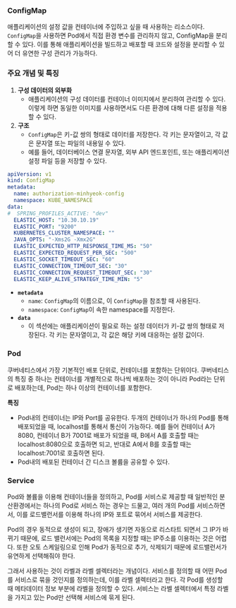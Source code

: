 ### ConfigMap
애플리케이션의 설정 값을 컨테이너에 주입하고 싶을 때 사용하는 리소스이다. `ConfigMap`을 사용하면 Pod에서 직접 환경 변수를 관리하지 않고, ConfigMap을 분리할 수 있다. 이를 통해 애플리케이션을 빌드하고 배포할 때 코드와 설정을 분리할 수 있어 더 유연한 구성 관리가 가능하다.

### 주요 개념 및 특징

1. **구성 데이터의 외부화**
    - 애플리케이션의 구성 데이터를 컨테이너 이미지에서 분리하여 관리할 수 있다. 이렇게 하면 동일한 이미지를 사용하면서도 다른 환경에 대해 다른 설정을 적용할 수 있다.
2. **구조**
    - `ConfigMap`은 키-값 쌍의 형태로 데이터를 저장한다. 각 키는 문자열이고, 각 값은 문자열 또는 파일의 내용일 수 있다.
    - 예를 들어, 데이터베이스 연결 문자열, 외부 API 엔드포인트, 또는 애플리케이션 설정 파일 등을 저장할 수 있다.

```yml
apiVersion: v1
kind: ConfigMap
metadata:
  name: authorization-minhyeok-config
  namespace: KUBE_NAMESPACE
data:
#  SPRING_PROFILES_ACTIVE: "dev"
  ELASTIC_HOST: "10.30.10.19"
  ELASTIC_PORT: "9200"
  KUBERNETES_CLUSTER_NAMESPACE: ""
  JAVA_OPTS: "-Xms2G -Xmx2G"
  ELASTIC_EXPECTED_HTTP_RESPONSE_TIME_MS: "50"
  ELASTIC_EXPECTED_REQUEST_PER_SEC: "500"
  ELASTIC_SOCKET_TIMEOUT_SEC: "60"
  ELASTIC_CONNECTION_TIMEOUT_SEC: "30"
  ELASTIC_CONNECTION_REQUEST_TIMEOUT_SEC: "30"
  ELASTIC_KEEP_ALIVE_STRATEGY_TIME_MIN: "5"
```

- **`metadata`**
    - `name`: `ConfigMap`의 이름으로, 이 `ConfigMap`을 참조할 때 사용된다.
    - `namespace`: `ConfigMap`이 속한 namespace를 지정한다.
- **`data`**
    - 이 섹션에는 애플리케이션이 필요로 하는 설정 데이터가 키-값 쌍의 형태로 저장된다. 각 키는 문자열이고, 각 값은 해당 키에 대응하는 설정 값이다.

### Pod

쿠버네티스에서 가장 기본적인 배포 단위로, 컨테이너를 포함하는 단위이다. 쿠버네티스의 특징 중 하나는 컨테이너를 개별적으로 하나씩 배포하는 것이 아니라 Pod라는 단위로 배포하는데, Pod는 하나 이상의 컨테이너를 포함한다.

**특징**

- Pod내의 컨테이너는 IP와 Port를 공유한다. 두개의 컨테이너가 하나의 Pod를 통해 배포되었을 때, localhost를 통해서 통신이 가능하다. 예를 들어 컨테이너 A가 8080, 컨테이너 B가 7001로 배포가 되었을 때, B에서 A를 호출할 때는 localhost:8080으로 호출하면 되고, 반대로 A에서 B를 호출할 때는 localhost:7001로 호출하면 된다.
- Pod내의 배포된 컨테이너 간 디스크 볼륨을 공유할 수 있다.

### Service

Pod와 볼륨을 이용해 컨테이너들을 정의하고, Pod를 서비스로 제공할 때 일반적인 분산환경에서는 하나의 Pod로 서비스 하는 경우는 드물고, 여러 개의 Pod를 서비스하면서, 이를 로드밸런서를 이용해 하나의 IP와 포트로 묶어서 서비스를 제공한다.

Pod의 경우 동적으로 생성이 되고, 장애가 생기면 자동으로 리스타트 되면서 그 IP가 바뀌기 때문에, 로드 밸런서에는 Pod의 목록을 지정할 때는 IP주소를 이용하는 것은 어렵다. 또한 오토 스케일링으로 인해 Pod가 동적으로 추가, 삭제되기 때문에 로드밸런서가 유연하게 선택해줘야 한다.

그래서 사용하는 것이 라벨과 라벨 셀렉터라는 개념이다. 서비스를 정의할 때 어떤 Pod를 서비스로 묶을 것인지를 정의하는데, 이를 라벨 셀렉터라고 한다. 각 Pod를 생성할 때 메타데이터 정보 부분에 라벨을 정의할 수 있다. 서비스는 라벨 셀렉터에서 특정 라벨을 가지고 있는 Pod만 선택해 서비스에 묶게 된다.
